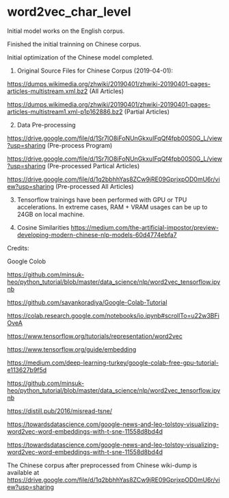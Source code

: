 # word2vec_char_level

Initial model works on the English corpus.

Finished the initial trainning on Chinese corpus.

Initial optimization of the Chinese model completed.


1. Original Source Files for Chinese Corpus (2019-04-01):

https://dumps.wikimedia.org/zhwiki/20190401/zhwiki-20190401-pages-articles-multistream.xml.bz2 (All Articles)

https://dumps.wikimedia.org/zhwiki/20190401/zhwiki-20190401-pages-articles-multistream1.xml-p1p162886.bz2 (Partial Articles)


2. Data Pre-processing

https://drive.google.com/file/d/1Sr7lO8iFoNUnGkxuIFqQf4fpb00S0G_L/view?usp=sharing (Pre-process Program)

https://drive.google.com/file/d/1Sr7lO8iFoNUnGkxuIFqQf4fpb00S0G_L/view?usp=sharing (Pre-processed Partical Articles)

https://drive.google.com/file/d/1q2bbhhYas8ZCw9jRE09GprjxpOD0mU6r/view?usp=sharing (Pre-processed All Articles)


3. Tensorflow trainings have been performed with GPU or TPU accelerations. In extreme cases, RAM + VRAM usages can be up to 24GB on local machine.

4. Cosine Similarities 
https://medium.com/the-artificial-impostor/preview-developing-modern-chinese-nlp-models-60d4774ebfa7



Credits:

Google Colob

https://github.com/minsuk-heo/python_tutorial/blob/master/data_science/nlp/word2vec_tensorflow.ipynb

https://github.com/savankoradiya/Google-Colab-Tutorial

https://colab.research.google.com/notebooks/io.ipynb#scrollTo=u22w3BFiOveA

https://www.tensorflow.org/tutorials/representation/word2vec

https://www.tensorflow.org/guide/embedding

https://medium.com/deep-learning-turkey/google-colab-free-gpu-tutorial-e113627b9f5d

https://github.com/minsuk-heo/python_tutorial/blob/master/data_science/nlp/word2vec_tensorflow.ipynb

https://distill.pub/2016/misread-tsne/

https://towardsdatascience.com/google-news-and-leo-tolstoy-visualizing-word2vec-word-embeddings-with-t-sne-11558d8bd4d

https://towardsdatascience.com/google-news-and-leo-tolstoy-visualizing-word2vec-word-embeddings-with-t-sne-11558d8bd4d


The Chinese corpus after preprocessed from Chinese wiki-dump is available at https://drive.google.com/file/d/1q2bbhhYas8ZCw9jRE09GprjxpOD0mU6r/view?usp=sharing
